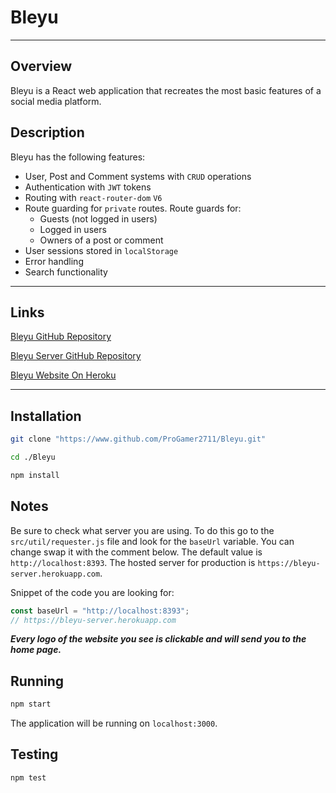 # Bleyu

---

## Overview

Bleyu is a React web application that recreates the most basic features of a social media platform.

## Description

Bleyu has the following features:

- User, Post and Comment systems with `CRUD` operations
- Authentication with `JWT` tokens
- Routing with `react-router-dom` `V6`
- Route guarding for `private` routes. Route guards for:
  - Guests (not logged in users)
  - Logged in users
  - Owners of a post or comment
- User sessions stored in `localStorage`
- Error handling
- Search functionality

---

## Links

[Bleyu GitHub Repository](https://www.github.com/ProGamer2711/Bleyu.git)

[Bleyu Server GitHub Repository](https://www.github.com/ProGamer2711/bleyu-server.git)

[Bleyu Website On Heroku](https://bleyu.herokuapp.com)

---

## Installation

```bash
git clone "https://www.github.com/ProGamer2711/Bleyu.git"

cd ./Bleyu

npm install
```

## Notes

Be sure to check what server you are using. To do this go to the `src/util/requester.js` file and look for the `baseUrl` variable.
You can change swap it with the comment below. The default value is `http://localhost:8393`. The hosted server for production is `https://bleyu-server.herokuapp.com`.

Snippet of the code you are looking for:

```js
const baseUrl = "http://localhost:8393";
// https://bleyu-server.herokuapp.com
```

**_Every logo of the website you see is clickable and will send you to the home page._**

## Running

```bash
npm start
```

The application will be running on `localhost:3000`.

## Testing

```bash
npm test
```
